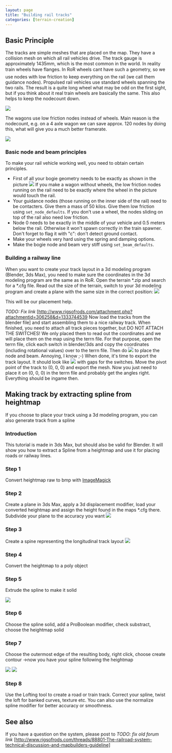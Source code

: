 ```yaml
---
layout: page
title: "Building rail tracks"
categories: [terrain-creation]
---
```




## Basic Principle

The tracks are simple meshes that are placed on the map.
They have a collision mesh on which all rail vehicles drive.
The track gauge is approximately 1435mm, which is the most common in the world.
In reality train wheels have flanges.
In RoR wheels cant have such a geometry, so we use nodes with low friction
to keep everything on the rail (we call them guidance nodes).
Propulsed rail vehicles use standard wheels spanning the two rails.
The result is a quite long wheel what may be odd on the first sight,
but if you think about it real train wheels are basically the same.
This also helps to keep the nodecount down.

![](/images/rail-vehicles-basic-concept1.jpg)

The wagons use low friction nodes instead of wheels.
Main reason is the nodecount, e.g. on a 4 axle wagon we can save approx.
120 nodes by doing this, what will give you a much better framerate.

![](/images/rail-vehicles-basic-concept2.jpg)

### Basic node and beam principles

To make your rail vehicle working well, you need to obtain certain principles.

* First of all your bogie geometry needs to be exactly as shown in the picture
  ![](/images/rail-vehicles-geometry-reference.png)
  If you make a wagon without wheels, the low friction nodes running on the rail
  need to be exactly where the wheel in the picture would touch the rail.
* Your guidance nodes (those running on the inner side of the rail) need to be contacters.
  Give them a mass of 50 kilos. Give them low friction using `set_node_defaults`.
  If you don't use a wheel, the nodes sliding on top of the rail also need low friction.
* Node 0 needs to be exactly in the middle of your vehicle and 0.5 meters below the rail.
  Otherwise it won't spawn correctly in the train spawner.
  Don't forget to flag it with "c": don't detect ground contact.
* Make your wheels very hard using the spring and damping options.
* Make the bogie node and beam very stiff using `set_beam_defaults`.

### Building a railway line

When you want to create your track layout in a 3d modeling program (Blender, 3ds Max),
you need to make sure the coordinates in the 3d modeling program are the same as in RoR.
Open the terrain *.zip and search for a *.cfg file.
Read out the size of the terrain, switch to your 3d modeling program
and create a plane with the same size in the correct position:
![](/images/rail-track-building-3dtool.jpg)

This will be our placement help.

*TODO: Fix link* [http://www.rigsofrods.com/attachment.php?attachmentid=306258&d=1333744539 Now load the tracks from the blender file]
and start assembling them to a nice railway track.
When finished, you need to attach all track pieces together, but DO NOT ATTACH THE SWITCHES!
We only placed them to read out the coordinates and we will place them on the map using the terrn file.
For that purpose, open the terrn file, click each switch in blender/3ds and copy the coordinates
(including rotational values) over to the terrn file. Then do
![](/images/rail-track-building-terrn-placing-switches.png)
to place the node and beam. Annoying, I know ;-)
When done, it's time to export the track layout. It should look like
![](/images/rail-track-building-switch-gaps.png)
with gaps for the switches.
Move the pivot point of the track to (0, 0, 0) and export the mesh.
Now you just need to place it on (0, 0, 0) in the terrn file and probably get the angles right.
Everything should be ingame then.

## Making track by extracting spline from heightmap

If you choose to place your track using a 3d modeling program, you can also
generate track from a spline

### Introduction

This tutorial is made in 3ds Max, but should also be valid for Blender.
It will show you how to extract a Spline from a heightmap and use it for placing roads or railway lines.

### Step 1

Convert heightmap raw to bmp with [ImageMagick](http://www.imagemagick.org/script/download.php)

### Step 2

Create a plane in 3ds Max, apply a 3d displacement modifier, load your converted heightmap
and assign the height found in the maps *.cfg there.
Subdivide your plane to the accuracy you want
![](/images/rail-track-heightmap-spline-1.jpg)


### Step 3

Create a spine representing the longitudinal track layout
![](/images/rail-track-heightmap-spline-2.jpg)

### Step 4

Convert the heightmap to a poly object

### Step 5

Extrude the spline to make it solid

![](/images/rail-track-heightmap-spline-3.jpg)

### Step 6

Choose the spline solid, add a ProBoolean modifier, check substract, choose the heightmap solid

### Step 7

Choose the outermost edge of the resulting body, right click, choose create contour ->now you have your spline following the heightmap

![](/images/rail-track-heightmap-spline-4.jpg)
![](/images/rail-track-heightmap-spline-5.jpg)

### Step 8

Use the Lofting tool to create a road or train track.
Correct your spline, twist the loft for banked curves, texture etc.
You can also use the normalize spline modifier for better accuracy or smoothness.

## See also

If you have a question on the system, please post to
*TODO: fix old forum link*
[http://www.rigsofrods.com/threads/88801-The-railroad-system-technical-discussion-and-mapbuilders-guideline]
